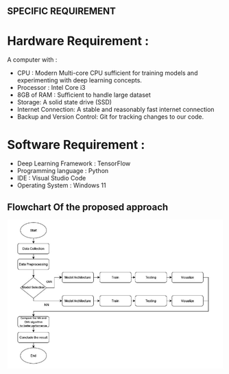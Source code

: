 ## SPECIFIC REQUIREMENT

# Hardware Requirement : 

A computer with : 
- CPU : Modern Multi-core CPU sufficient for training models and experimenting with deep learning concepts.
- Processor : Intel Core i3
- 8GB of RAM : Sufficient to handle large dataset
- Storage: A solid state drive (SSD)
- Internet Connection: A stable and reasonably fast internet connection
- Backup and Version Control: Git for tracking changes to our code.


# Software Requirement : 
- Deep Learning Framework : TensorFlow
- Programming language : Python
- IDE : Visual Studio Code
- Operating System : Windows 11

## Flowchart Of the proposed approach

<img src="Group_Project/Group_13/fc.jpg" alt="Flowchart of our proposed approach">



